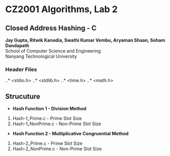 # CZ2001 Algorithms, Lab 2
## Closed Address Hashing - C

**Jay Gupta, Ritwik Kanodia, Swathi Kumar Vembu, Aryaman Shaan, Soham Dandapath** \
School of Computer Science and Engineering \
Nanyang Technological University

### Header Files

..* <stdio.h>
..* <stdlib.h>
..* <time.h>
..* <math.h>

## Strucuture

* **Hash Function 1 - Division Method**
1. Hash-1_Prime.c - Prime Slot Size
2. Hash-1_NonPrime.c - Non-Prime Slot Size

* **Hash Function 2 - Multiplicative Congruential Method**
1. Hash-2_Prime.c - Prime Slot Size
2. Hash-2_NonPrime.c - Non-Prime Slot Size
